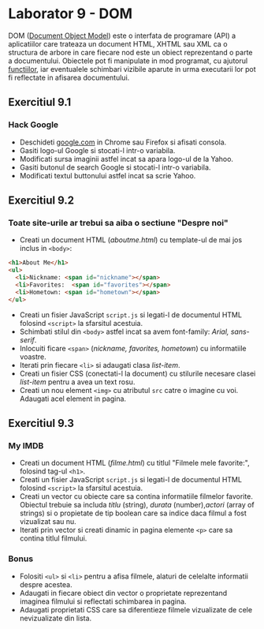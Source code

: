 # Laborator 9 - DOM

DOM ([Document Object Model](https://developer.mozilla.org/en-US/docs/Web/API/Document_Object_Model/Introduction)) este o interfata de programare (API) a aplicatiilor care trateaza un document HTML, XHTML sau XML ca o structura de arbore in care fiecare nod este un obiect reprezentand o parte a documentului. Obiectele pot fi manipulate in mod programat, cu ajutorul [functiilor](https://www.impressivewebs.com/10-essential-dom-methods-techniques-for-practical-javascript/), iar eventualele schimbari vizibile aparute in urma executarii lor pot fi reflectate in afisarea documentului.

## Exercitiul 9.1

### Hack Google

* Deschideti [google.com](www.google.com) in Chrome sau Firefox si afisati consola.
* Gasiti logo-ul Google si stocati-l intr-o variabila.
* Modificati sursa imaginii astfel incat sa apara logo-ul de la Yahoo.
* Gasiti butonul de search Google si stocati-l intr-o variabila.
* Modificati textul buttonului astfel incat sa scrie Yahoo.

## Exercitiul 9.2

### Toate site-urile ar trebui sa aiba o sectiune "Despre noi"

* Creati un document HTML (*aboutme.html*) cu template-ul de mai jos inclus in `<body>`:

```html
<h1>About Me</h1>
<ul>
  <li>Nickname: <span id="nickname"></span>
  <li>Favorites:  <span id="favorites"></span>
  <li>Hometown: <span id="hometown"></span>
</ul>
```

* Creati un fisier JavaScript `script.js` si legati-l de documentul HTML folosind `<script>` la sfarsitul acestuia.
* Schimbati stilul din `<body>` astfel incat sa avem font-family: *Arial, sans-serif*.
* Inlocuiti ficare `<span>` (*nickname, favorites, hometown*) cu informatiile voastre.
* Iterati prin fiecare `<li>` si adaugati clasa *list-item*.
* Creati un fisier CSS (conectati-l la document) cu stilurile necesare clasei *list-item* pentru a avea un text rosu.
* Creati un nou element `<img>` cu atributul `src` catre o imagine cu voi. Adaugati acel element in pagina.

## Exercitiul 9.3

### My IMDB

* Creati un document HTML (*filme.html*) cu titlul "Filmele mele favorite:", folosind tag-ul `<h1>`.
* Creati un fisier JavaScript `script.js` si legati-l de documentul HTML folosind `<script>` la sfarsitul acestuia.
* Creati un vector cu obiecte care sa contina informatiile filmelor favorite. Obiectul trebuie sa includa *titlu* (string), *durata* (number),*actori* (array of strings) si o propietate de tip boolean care sa indice daca filmul a fost vizualizat sau nu.
* Iterati prin vector si creati dinamic in pagina elemente `<p>` care sa contina titlul filmului.

### Bonus

* Folositi `<ul>` si `<li>` pentru a afisa filmele, alaturi de celelalte informatii despre acestea.
* Adaugati in fiecare obiect din vector o proprietate reprezentand imaginea filmului si reflectati schimbarea in pagina.
* Adaugati proprietati CSS care sa diferentieze filmele vizualizate de cele nevizualizate din lista.